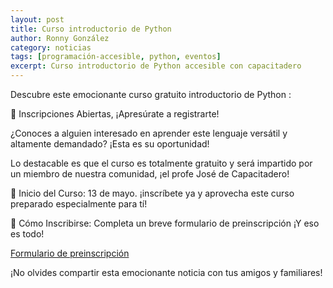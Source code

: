 ```yaml
---
layout: post
title: Curso introductorio de Python
author: Ronny González
category: noticias
tags: [programación-accesible, python, eventos]
excerpt: Curso introductorio de Python accesible con capacitadero
---
```


Descubre este emocionante curso gratuito introductorio de Python :

🚀 Inscripciones Abiertas, ¡Apresúrate a registrarte!

¿Conoces a alguien interesado en aprender este lenguaje versátil y altamente demandado? ¡Esta es su oportunidad!

Lo destacable es que el curso es totalmente gratuito y será impartido por un miembro de nuestra comunidad, ¡el profe José de Capacitadero!

📅 Inicio del Curso: 13 de mayo. ¡inscríbete ya y aprovecha este curso preparado especialmente para tí!

📝 Cómo Inscribirse: Completa un breve formulario de preinscripción ¡Y eso es todo!

[Formulario de preinscripción](https://docs.google.com/forms/d/e/1FAIpQLSfVA86MXyfbmayPaJqv21J40yZdDkJ487DWXLFzjJTjd7VnIA/viewform)

¡No olvides compartir esta emocionante noticia con tus amigos y familiares!

